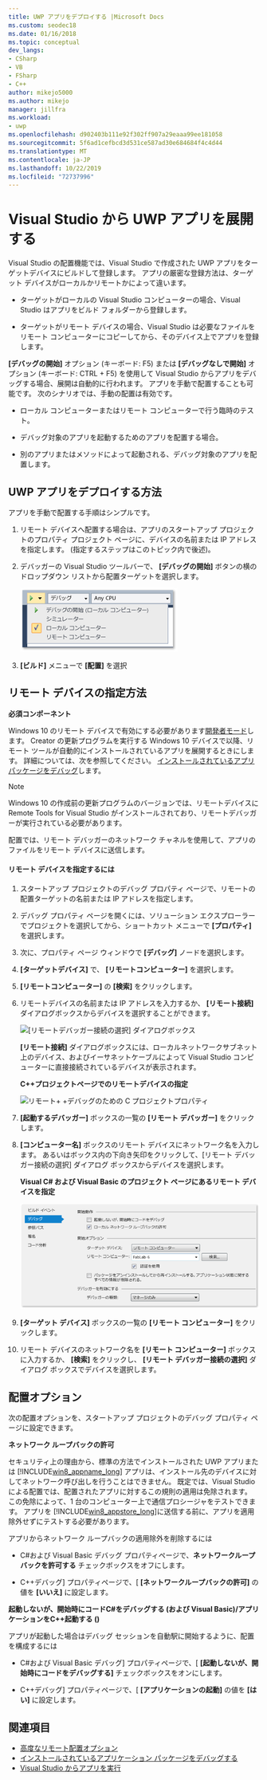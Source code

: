 ```yaml
---
title: UWP アプリをデプロイする |Microsoft Docs
ms.custom: seodec18
ms.date: 01/16/2018
ms.topic: conceptual
dev_langs:
- CSharp
- VB
- FSharp
- C++
author: mikejo5000
ms.author: mikejo
manager: jillfra
ms.workload:
- uwp
ms.openlocfilehash: d902403b111e92f302ff907a29eaaa99ee181058
ms.sourcegitcommit: 5f6ad1cefbcd3d531ce587ad30e684684f4c4d44
ms.translationtype: MT
ms.contentlocale: ja-JP
ms.lasthandoff: 10/22/2019
ms.locfileid: "72737996"
---
```

# <a name="deploy-uwp-apps-from-visual-studio"></a>Visual Studio から UWP アプリを展開する

Visual Studio の配置機能では、Visual Studio で作成された UWP アプリをターゲットデバイスにビルドして登録します。 アプリの厳密な登録方法は、ターゲット デバイスがローカルかリモートかによって違います。

- ターゲットがローカルの Visual Studio コンピューターの場合、Visual Studio はアプリをビルド フォルダーから登録します。

- ターゲットがリモート デバイスの場合、Visual Studio は必要なファイルをリモート コンピューターにコピーしてから、そのデバイス上でアプリを登録します。

**[デバッグの開始]** オプション (キーボード: F5) または **[デバッグなしで開始]** オプション (キーボード: CTRL + F5) を使用して Visual Studio からアプリをデバッグする場合、展開は自動的に行われます。 アプリを手動で配置することも可能です。 次のシナリオでは、手動の配置は有効です。

- ローカル コンピューターまたはリモート コンピューターで行う臨時のテスト。

- デバッグ対象のアプリを起動するためのアプリを配置する場合。

- 別のアプリまたはメソッドによって起動される、デバッグ対象のアプリを配置します。

## <a name="BKMK_How_to_deploy_a_Windows_Store_app"></a>UWP アプリをデプロイする方法
 アプリを手動で配置する手順はシンプルです。

1. リモート デバイスへ配置する場合は、アプリのスタートアップ プロジェクトのプロパティ プロジェクト ページに、デバイスの名前または IP アドレスを指定します。 (指定するステップはこのトピック内で後述)。

2. デバッガーの Visual Studio ツールバーで、 **[デバッグの開始]** ボタンの横のドロップダウン リストから配置ターゲットを選択します。

     ![ローカルコンピューターで実行する](../debugger/media/vsrun_f5_local.png "VSRUN_F5_Local")

3. **[ビルド]** メニューで **[配置]** を選択

## <a name="BKMK_How_to_specify_a_remote_device"></a> リモート デバイスの指定方法

**必須コンポーネント**

Windows 10 のリモート デバイスで有効にする必要があります[開発者モード](/windows/uwp/get-started/enable-your-device-for-development)します。 Creator の更新プログラムを実行する Windows 10 デバイスで以降、リモート ツールが自動的にインストールされているアプリを展開するときにします。 詳細については、次を参照してください。 [インストールされているアプリ パッケージをデバッグ](../debugger/debug-installed-app-package.md)します。

> [!NOTE]
> Windows 10 の作成前の更新プログラムのバージョンでは、リモートデバイスに Remote Tools for Visual Studio がインストールされており、リモートデバッガーが実行されている必要があります。

配置では、リモート デバッガーのネットワーク チャネルを使用して、アプリのファイルをリモート デバイスに送信します。

#### <a name="to-specify-a-remote-device"></a>リモート デバイスを指定するには

1. スタートアップ プロジェクトのデバッグ プロパティ ページで、リモートの配置ターゲットの名前または IP アドレスを指定します。

2. デバッグ プロパティ ページを開くには、ソリューション エクスプローラーでプロジェクトを選択してから、ショートカット メニューで **[プロパティ]** を選択します。

3. 次に、プロパティ ページ ウィンドウで **[デバッグ]** ノードを選択します。

4. **[ターゲットデバイス]** で、 **[リモートコンピューター]** を選択します。

5. **[リモートコンピューター]** の **[検索]** をクリックします。

6. リモートデバイスの名前または IP アドレスを入力するか、 **[リモート接続]** ダイアログボックスからデバイスを選択することができます。

    ![[リモートデバッガー接続の選択] ダイアログボックス](../debugger/media/vsrun_selectremotedebuggerdlg.png "VSRUN_SelectRemoteDebuggerDlg")

    **[リモート接続]** ダイアログボックスには、ローカルネットワークサブネット上のデバイス、およびイーサネットケーブルによって Visual Studio コンピューターに直接接続されているデバイスが表示されます。

   **C++プロジェクトページでのリモートデバイスの指定**

   ![リモート&#43; &#43;デバッグのための C プロジェクトプロパティ](../debugger/media/vsrun_cpp_projprop_remote.png "VSRUN_CPP_ProjProp_Remote")

7. **[起動するデバッガー]** ボックスの一覧の **[リモート デバッガー]** をクリックします。

8. **[コンピューター名]** ボックスのリモート デバイスにネットワーク名を入力します。 あるいはボックス内の下向き矢印をクリックして、[リモート デバッガー接続の選択] ダイアログ ボックスからデバイスを選択します。

   **Visual C# および Visual Basic のプロジェクト ページにあるリモート デバイスを指定**

   ![リモートデバッグのマネージプロジェクトのプロパティ](../debugger/media/vsrun_managed_projprop_remote.png "VSRUN_Managed_ProjProp_Remote")

9. **[ターゲット デバイス]** ボックスの一覧の **[リモート コンピューター]** をクリックします。

10. リモート デバイスのネットワーク名を **[リモート コンピューター]** ボックスに入力するか、 **[検索]** をクリックし、 **[リモート デバッガー接続の選択]** ダイアログ ボックスでデバイスを選択します。

## <a name="BKMK_Deployment_options"></a> 配置オプション

次の配置オプションを、スタートアップ プロジェクトのデバッグ プロパティ ページに設定できます。

**ネットワーク ループバックの許可**

セキュリティ上の理由から、標準の方法でインストールされた UWP アプリまたは [!INCLUDE[win8_appname_long](../debugger/includes/win8_appname_long_md.md)] アプリは、インストール先のデバイスに対してネットワーク呼び出しを行うことはできません。 既定では、Visual Studio による配置では、配置されたアプリに対するこの規則の適用は免除されます。 この免除によって、1 台のコンピューター上で通信プロシージャをテストできます。 アプリを [!INCLUDE[win8_appstore_long](../debugger/includes/win8_appstore_long_md.md)]に送信する前に、アプリを適用除外せずにテストする必要があります。

アプリからネットワーク ループバックの適用除外を削除するには

- C#および Visual Basic デバッグ プロパティページで、**ネットワークループバックを許可する** チェックボックスをオフにします。

- C++デバッグ] プロパティページで、[ **[ネットワークループバックの許可]** の値を **[いいえ]** に設定します。

**起動しないが、開始時にコードC#をデバッグする (および Visual Basic)/アプリケーションをC++起動する ()**

アプリが起動した場合はデバッグ セッションを自動駅に開始するように、配置を構成するには

- C#および Visual Basic デバッグ] プロパティページで、[ **[起動しないが、開始時にコードをデバッグする]** チェックボックスをオンにします。

- C++デバッグ] プロパティページで、[ **[アプリケーションの起動]** の値を **[はい]** に設定します。

## <a name="see-also"></a>関連項目

- [高度なリモート配置オプション](/windows/uwp/debug-test-perf/deploying-and-debugging-uwp-apps#advanced-remote-deployment-options)
- [インストールされているアプリケーション パッケージをデバッグする](../debugger/debug-installed-app-package.md)
- [Visual Studio からアプリを実行](/visualstudio/debugger/debugging-windows-store-and-windows-universal-apps)
